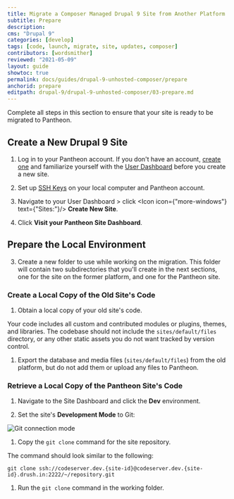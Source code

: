 ```yaml
---
title: Migrate a Composer Managed Drupal 9 Site from Another Platform
subtitle: Prepare
description: 
cms: "Drupal 9"
categories: [develop]
tags: [code, launch, migrate, site, updates, composer]
contributors: [wordsmither]
reviewed: "2021-05-09"
layout: guide
showtoc: true
permalink: docs/guides/drupal-9-unhosted-composer/prepare
anchorid: prepare
editpath: drupal-9/drupal-9-unhosted-composer/03-prepare.md
---
```


Complete all steps in this section to ensure that your site is ready to be migrated to Pantheon. 

## Create a New Drupal 9 Site

1. Log in to your Pantheon account. If you don't have an account, [create one](https://pantheon.io/register?docs) and familiarize yourself with the [User Dashboard](/guides/quickstart/user-dashboard) before you create a new site.

1. Set up [SSH Keys](/ssh-keys) on your local computer and Pantheon account.

1. Navigate to your User Dashboard > click <Icon icon={"more-windows"} text={"Sites:"}/> **Create New Site**.

1. Click **Visit your Pantheon Site Dashboard**.

## Prepare the Local Environment

<Partial file="drupal-9/prepare-local-environment-no-clone.md" />

3. Create a new folder to use while working on the migration. This folder will contain two subdirectories that you'll create in the next sections, one for the site on the former platform, and one for the Pantheon site.

### Create a Local Copy of the Old Site's Code

1. Obtain a local copy of your old site's code. 

  Your code includes all custom and contributed modules or plugins, themes, and libraries. The codebase should not include the `sites/default/files` directory, or any other static assets you do not want tracked by version control.

1. Export the database and media files (`sites/default/files`) from the old platform, but do not add them or upload any files to Pantheon.

### Retrieve a Local Copy of the Pantheon Site's Code

1. Navigate to the Site Dashboard and click the **<span class="glyphicons glyphicons-wrench"></span> Dev** environment.

1. Set the site's **Development Mode** to Git:

  ![Git connection mode](../../../../images/dashboard/connection-mode-git.png)

1. Copy the `git clone` command for the site repository.

  The command should look similar to the following:

  ```shell{promptUser:user}
  git clone ssh://codeserver.dev.{site-id}@codeserver.dev.{site-id}.drush.in:2222/~/repository.git
  ```

1. Run the `git clone` command in the working folder.
